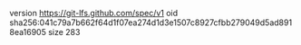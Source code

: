 version https://git-lfs.github.com/spec/v1
oid sha256:041c79a7b662f64d1f07ea274d1d3e1507c8927cfbb279049d5ad8918ea16905
size 283
